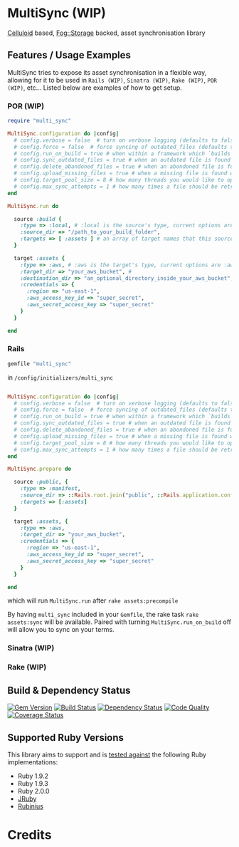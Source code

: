 # MultiSync (WIP)

[Celluloid] based, [Fog::Storage] backed, asset synchronisation library

## Features / Usage Examples

MultiSync tries to expose its asset synchronisation in a flexible way, allowing for it to be used in `Rails (WIP)`, `Sinatra (WIP)`, `Rake (WIP)`, `POR (WIP)`, etc... Listed below are examples of how to get setup.

### POR (WIP)
```ruby
require "multi_sync"

MultiSync.configuration do |config|
  # config.verbose = false  # turn on verbose logging (defaults to false)
  # config.force = false  # force syncing of outdated_files (defaults to false)
  # config.run_on_build = true # when within a framework which `builds` assets, whether to sync afterwards (defaults to true)
  # config.sync_outdated_files = true # when an outdated file is found whether to replace it (defaults to true)
  # config.delete_abandoned_files = true # when an abondoned file is found whether to remove it (defaults to true)
  # config.upload_missing_files = true # when a missing file is found whether to upload it (defaults to true)
  # config.target_pool_size = 8 # how many threads you would like to open for each target (defaults to the amount of CPU core's your machine has)
  # config.max_sync_attempts = 1 # how many times a file should be retried if there was an error during sync (defaults to 3)
end

MultiSync.run do

  source :build {
    :type => :local, # :local is the source's type, current options are :local, :manifest
    :source_dir => "/path_to_your_build_folder",
    :targets => [ :assets ] # an array of target names that this source should sync against
  }

  target :assets {
    :type => :aws, # :aws is the target's type, current options are :aws
    :target_dir => "your_aws_bucket", # 
    :destination_dir => "an_optional_directory_inside_your_aws_bucket", # 
    :credentials => {
      :region => "us-east-1",
      :aws_access_key_id => "super_secret",
      :aws_secret_access_key => "super_secret"
    }
  }

end

```

### Rails

```ruby
gemfile "multi_sync"
```

in `/config/initializers/multi_sync`
```ruby

MultiSync.configuration do |config|
  # config.verbose = false  # turn on verbose logging (defaults to false)
  # config.force = false  # force syncing of outdated_files (defaults to false)
  # config.run_on_build = true # when within a framework which `builds` assets, whether to sync afterwards (defaults to true)
  # config.sync_outdated_files = true # when an outdated file is found whether to replace it (defaults to true)
  # config.delete_abandoned_files = true # when an abondoned file is found whether to remove it (defaults to true)
  # config.upload_missing_files = true # when a missing file is found whether to upload it (defaults to true)
  # config.target_pool_size = 8 # how many threads you would like to open for each target (defaults to the amount of CPU core's your machine has)
  # config.max_sync_attempts = 1 # how many times a file should be retried if there was an error during sync (defaults to 3)
end

MultiSync.prepare do

  source :public, {
    :type => :manifest,
    :source_dir => ::Rails.root.join("public", ::Rails.application.config.assets.prefix.sub(/^\//, "")), # hopefully will abstract away
    :targets => [:assets]
  }

  target :assets, {
    :type => :aws,
    :target_dir => "your_aws_bucket",
    :credentials => {
      :region => "us-east-1",
      :aws_access_key_id => "super_secret",
      :aws_secret_access_key => "super_secret"
    }
  }

end

```

which will run `MultiSync.run` after `rake assets:precompile`

By having `multi_sync` included in your `Gemfile`, the rake task `rake assets:sync` will be available. Paired with turning `MultiSync.run_on_build` off will allow you to sync on your terms.

### Sinatra (WIP)

### Rake (WIP)

## Build & Dependency Status

[![Gem Version](https://badge.fury.io/rb/multi_sync.png)][gem]
[![Build Status](https://travis-ci.org/karlfreeman/multi_sync.png)][travis]
[![Dependency Status](https://gemnasium.com/karlfreeman/multi_sync.png?travis)][gemnasium]
[![Code Quality](https://codeclimate.com/github/karlfreeman/multi_sync.png)][codeclimate]
[![Coverage Status](https://coveralls.io/repos/karlfreeman/multi_sync/badge.png?branch=master)][coveralls]

## Supported Ruby Versions
This library aims to support and is [tested against][travis] the following Ruby
implementations:

* Ruby 1.9.2
* Ruby 1.9.3
* Ruby 2.0.0
* [JRuby][]
* [Rubinius][]

# Credits

[celluloid]: http://celluloid.io
[fog::storage]: http://fog.io/storage
[gem]: https://rubygems.org/gems/multi_sync
[travis]: http://travis-ci.org/karlfreeman/multi_sync
[gemnasium]: https://gemnasium.com/karlfreeman/multi_sync
[coveralls]: https://coveralls.io/r/karlfreeman/multi_sync
[codeclimate]: https://codeclimate.com/github/karlfreeman/multi_sync
[jruby]: http://www.jruby.org
[rubinius]: http://rubini.us
